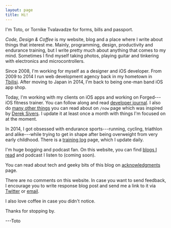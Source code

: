 ```yaml
---
layout: page
title: Hi!
---
```


I'm Toto, or Tornike Tvalavadze for forms, bills and passport.

<i>Code, Design &amp; Coffee</i> is my website, blog and a place where I write about things that interest me. Mainly, programming, design, productivity and endurance training, but I write pretty much about anything that comes to my mind. Sometimes I find myself taking photos, playing guitar and tinkering with electronics and microcontrollers.

Since 2008, I'm working for myself as a designer and iOS developer. From 2009 to 2014 I run web development agency back in my hometown in [Tbilisi][tbi]. After moving to Japan in 2014, I'm back to being one-man band iOS app shop.

Today, I'm working with my clients on iOS apps and working on Forged---iOS fitness trainer. You can follow along and read [developer journal][fg]. I also do [many other things](/now) you can read about on `/now` page which was inspired by [Derek Sivers][ds]. I update it at least once a month with things I'm focused on at the moment.

In 2014, I got obsessed with endurance sports---running, cycling, triathlon and alike---while trying to get in shape after being overweight from very early childhood. There is a [training log][tl] page, which I update daily.

I'm huge bogging and podcast fan. On this website, you can find [blogs I read][br] and podcast I listen to (coming soon).

You can read about tech and geeky bits of this blog on [acknowledgments][ap] page.

There are no comments on this website. In case you want to send feedback, I encourage you to write response blog post and send me a link to it via [Twitter](//twitter.com/totocaster) or [email](mailto:hello@codedesigncoffee.net).

I also love coffee in case you didn't notice.

Thanks for stopping by.

---Toto

[tbi]:https://en.wikipedia.org/wiki/Tbilisi
[con]:http://totocaster.com/work
[fg]:/topic/forged
[ap]:/acknowledgments-privacy
[tl]:/training
[br]:/blogroll
[ds]:http://sivers.org/now
